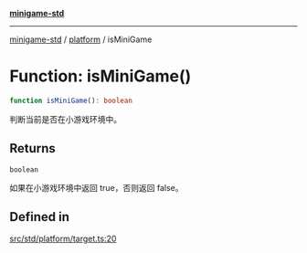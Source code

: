 [**minigame-std**](../../../README.md)

***

[minigame-std](../../../README.md) / [platform](../README.md) / isMiniGame

# Function: isMiniGame()

```ts
function isMiniGame(): boolean
```

判断当前是否在小游戏环境中。

## Returns

`boolean`

如果在小游戏环境中返回 true，否则返回 false。

## Defined in

[src/std/platform/target.ts:20](https://github.com/JiangJie/minigame-std/blob/8633d80114dee6c79033ec094d8233bd8263bedc/src/std/platform/target.ts#L20)
